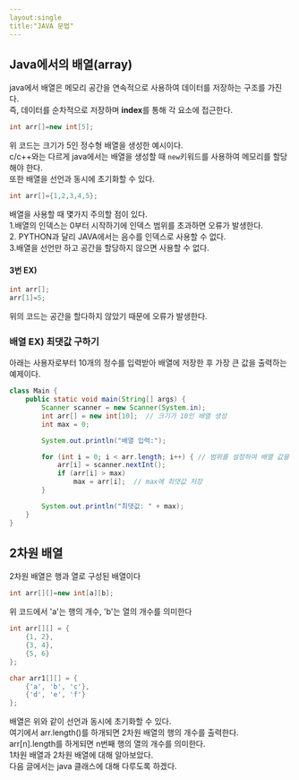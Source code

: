 ```yaml
---
layout:single
title:"JAVA 문법"
---
```


## Java에서의 배열(array)

java에서 배열은 메모리 공간을 연속적으로 사용하여 데이터를 저장하는 구조를 가진다.<br>
즉, 데이터를 순차적으로 저장하며 **index**를 통해 각 요소에 접근한다.<br>
```java
int arr[]=new int[5];
```
위 코드는 크기가 5인 정수형 배열을 생성한 예시이다.<br>
c/c++와는 다르게 java에서는 배열을 생성할 때 `new`키워드를 사용하여 메모리를 할당해야 한다.<br>
또한 배열을 선언과 동시에 초기화할 수 있다.<br>

```java
int arr[]={1,2,3,4,5};
```
배열을 사용할 때 몇가지 주의할 점이 있다.<br>
1.배열의 인덱스는 0부터 시작하기에 인덱스 범위를 초과하면 오류가 발생한다.<br>
2. PYTHON과 달리 JAVA에서는 음수를 인덱스로 사용할 수 없다.<br>
3.배열을 선언만 하고 공간을 할당하지 않으면 사용할 수 없다.<br>
#### 3번 EX)
```java
int arr[];
arr[1]=5;
```
위의 코드는 공간을 할다하지 않았기 때문에 오류가 발생한다.

### 배열 EX) 최댓값 구하기
아래는 사용자로부터 10개의 정수를 입력받아 배열에 저장한 후 가장 큰 값을 출력하는 예제이다.<br>
```java
class Main {
    public static void main(String[] args) {
        Scanner scanner = new Scanner(System.in);
        int arr[] = new int[10];  // 크기가 10인 배열 생성
        int max = 0;

        System.out.println("배열 입력:");

        for (int i = 0; i < arr.length; i++) { // 범위를 설정하여 배열 값을 입력 받음.
            arr[i] = scanner.nextInt();  
            if (arr[i] > max)
                max = arr[i];  // max에 최댓값 저장
        }

        System.out.println("최댓값: " + max);
    }
}
```

## 2차원 배열
2차원 배열은 행과 열로 구성된 배열이다<br>
```java
int arr[][]=new int[a][b];
```
위 코드에서 'a'는 행의 개수, 'b'는 열의 개수를 의미한다<br>
```java
int arr[][] = {
    {1, 2},
    {3, 4},
    {5, 6}
};

char arr1[][] = {
    {'a', 'b', 'c'},
    {'d', 'e', 'f'}
};
```
배열은 위와 같이 선언과 동시에 초기화할 수 있다.<br>
여기에서 arr.length()를 하개되면 2차원 배열의 행의 개수를 출력한다.<br>
arr[n].length를 하게되면  n번째 행의 열의 개수를 의미한다.<br>
1차원 배열과 2차원 배열에 대해 알아보았다.<br>
다음 글에서는 java 클래스에 대해 다루도록 하겠다.<br>

